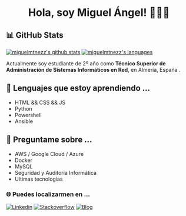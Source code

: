 <!--
[banner]()
-->
<h1 align="center">Hola, soy Miguel Ángel! 👋👨‍💻</h1>

## 📊 GitHub Stats
<p align="left">
  <a href="https://github.com/miguelmtnezz"><img src="https://github-readme-stats.vercel.app/api?username=miguelmtnezz&show_icons=true" alt="miguelmtnezz's github stats"></a>
  <a href="https://github.com/miguelmtnezz"><img src="https://github-readme-stats.vercel.app/api/top-langs/?username=miguelmtnezz&layout=compact" alt="miguelmtnezz's languages"></a>
</p>

Actualmente soy estudiante de 2º año como **Técnico Superior de Administración de Sistemas Informáticos en Red**, en Almería, España .

## 🌱 Lenguajes que estoy aprendiendo ...
  - HTML && CSS && JS
  - Python
  - Powershell
  - Ansible

## 💬 Preguntame sobre ...
  - AWS / Google Cloud / Azure
  - Docker
  - MySQL
  - Seguridad y Auditoría Informática
  - Ultimas tecnologías

### 🌐 Puedes localizarmen en ...
[![Linkedin](https://img.shields.io/badge/-Linkedin-blue?style=flat-square&logo=Linkedin&logoColor=white&link=https://www.linkedin.com/in/miguel-angel-martinez-bueso-37927022a?lipi=urn%3Ali%3Apage%3Ad_flagship3_profile_view_base_contact_details%3B%2F2jHGBGiSKuKPW934TBSnA%3D%3D)](https://www.linkedin.com/in/miguel-angel-martinez-bueso-37927022a?lipi=urn%3Ali%3Apage%3Ad_flagship3_profile_view_base_contact_details%3B%2F2jHGBGiSKuKPW934TBSnA%3D%3D)
[![Stackoverflow](https://img.shields.io/badge/-StackOverflow-white?style=flat-square&logo=StackOverflow&logoColor=white$link=https://stackoverflow.com/users/17387554/miguelmtnezz)](https://stackoverflow.com/users/17387554/miguelmtnezz)
[![Blog](https://img.shields.io/badge/Blog-0A0A0A?style=flat-square&logo=dev.to&logoColor=white$link=https://miguelmtnezz.github.io)](https://miguelmtnezz.github.io)

